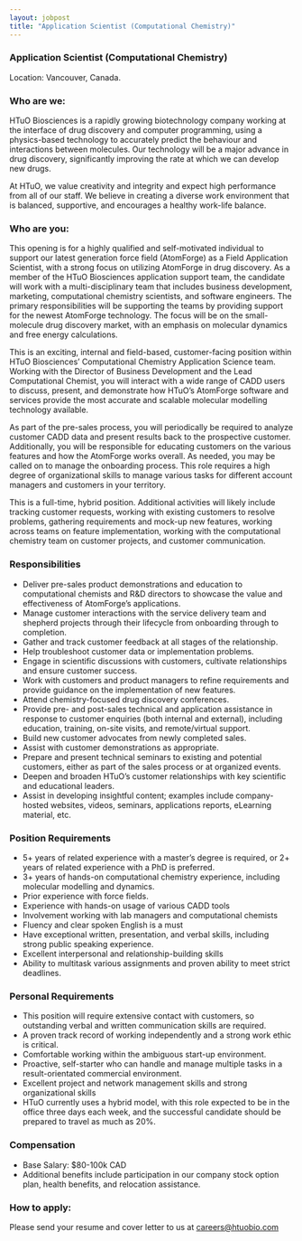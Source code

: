 ```yaml
---
layout: jobpost
title: "Application Scientist (Computational Chemistry)"
---
```


### Application Scientist (Computational Chemistry)

Location: Vancouver, Canada.

### Who are we:
HTuO Biosciences is a rapidly growing biotechnology company working at the interface of drug discovery and computer programming, using a physics-based technology to accurately predict the behaviour and interactions between molecules. Our technology will be a major advance in drug discovery, significantly improving the rate at which we can develop new drugs.

At HTuO, we value creativity and integrity and expect high performance from all of our staff. We believe in creating a diverse work environment that is balanced, supportive, and encourages a healthy work-life balance.

### Who are you: 
This opening is for a highly qualified and self-motivated individual to support our latest generation force field (AtomForge) as a Field Application Scientist, with a strong focus on utilizing AtomForge in drug discovery. As a member of the HTuO Biosciences application support team, the candidate will work with a multi-disciplinary team that includes business development, marketing, computational chemistry scientists, and software engineers. The primary responsibilities will be supporting the teams by providing support for the newest AtomForge technology. The focus will be on the small-molecule drug discovery market, with an emphasis on molecular dynamics and free energy calculations.

This is an exciting, internal and field-based, customer-facing position within HTuO Biosciences’ Computational Chemistry Application Science team. Working with the Director of Business Development and the Lead Computational Chemist, you will interact with a wide range of CADD users to discuss, present, and demonstrate how HTuO’s AtomForge software and services provide the most accurate and scalable molecular modelling technology available. 

As part of the pre-sales process, you will periodically be required to analyze customer CADD data and present results back to the prospective customer. Additionally, you will be responsible for educating customers on the various features and how the AtomForge works overall. As needed, you may be called on to manage the onboarding process. This role requires a high degree of organizational skills to manage various tasks for different account managers and customers in your territory. 

This is a full-time, hybrid position. Additional activities will likely include tracking customer requests, working with existing customers to resolve problems, gathering requirements and mock-up new features, working across teams on feature implementation, working with the computational chemistry team on customer projects, and customer communication.

### Responsibilities

* Deliver pre-sales product demonstrations and education to computational chemists and R&D directors to showcase the value and effectiveness of AtomForge’s applications.
* Manage customer interactions with the service delivery team and shepherd projects through their lifecycle from onboarding through to completion.
* Gather and track customer feedback at all stages of the relationship.
* Help troubleshoot customer data or implementation problems.
* Engage in scientific discussions with customers, cultivate relationships and ensure customer success.
* Work with customers and product managers to refine requirements and provide guidance on the implementation of new features.
* Attend chemistry-focused drug discovery conferences. 
* Provide pre- and post-sales technical and application assistance in response to customer enquiries (both internal and external), including education, training, on-site visits, and remote/virtual support.
* Build new customer advocates from newly completed sales.
* Assist with customer demonstrations as appropriate.
* Prepare and present technical seminars to existing and potential customers, either as part of the sales process or at organized events.
* Deepen and broaden HTuO’s customer relationships with key scientific and educational leaders.
* Assist in developing insightful content; examples include company-hosted websites, videos, seminars, applications reports, eLearning material, etc.

### Position Requirements

* 5+ years of related experience with a master’s degree is required, or 2+ years of related experience with a PhD is preferred.
* 3+ years of hands-on computational chemistry experience, including molecular modelling and dynamics.
* Prior experience with force fields.
* Experience with hands-on usage of various CADD tools
* Involvement working with lab managers and computational chemists
* Fluency and clear spoken English is a must
* Have exceptional written, presentation, and verbal skills, including strong public speaking experience.
* Excellent interpersonal and relationship-building skills
* Ability to multitask various assignments and proven ability to meet strict deadlines.

### Personal Requirements

* This position will require extensive contact with customers, so outstanding verbal and written communication skills are required.
* A proven track record of working independently and a strong work ethic is critical.
* Comfortable working within the ambiguous start-up environment.
* Proactive, self-starter who can handle and manage multiple tasks in a result-orientated commercial environment.
* Excellent project and network management skills and strong organizational skills
* HTuO currently uses a hybrid model, with this role expected to be in the office three days each week, and the successful candidate should be prepared to travel as much as 20%.  

### Compensation
* Base Salary:  $80-100k CAD
* Additional benefits include participation in our company stock option plan, health benefits, and relocation assistance.

### How to apply:

Please send your resume and cover letter to us at 
[careers@htuobio.com](mailto:careers@htuobio.com)